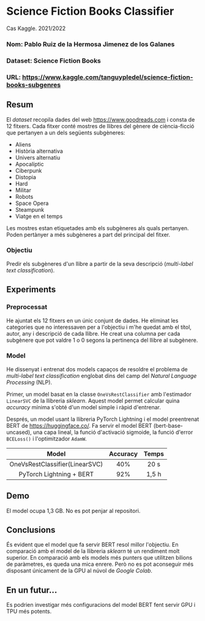 # Science Fiction Books Classifier
Cas Kaggle. 2021/2022

### Nom: Pablo Ruiz de la Hermosa Jimenez de los Galanes
### Dataset: Science Fiction Books
### URL: https://www.kaggle.com/tanguypledel/science-fiction-books-subgenres

## Resum
El *dataset* recopila dades del web https://www.goodreads.com i consta de 12 fitxers. Cada fitxer conté mostres de llibres del gènere de ciència-ficció que pertanyen a un dels següents subgèneres:
- Aliens
- Història alternativa
- Univers alternatiu
- Apocalíptic
- Ciberpunk
- Distopia
- Hard
- Militar
- Robots
- Space Opera
- Steampunk
- Viatge en el temps

Les mostres estan etiquetades amb els subgèneres als quals pertanyen. Poden pertànyer a més subgèneres a part del principal del fitxer.

### Objectiu
Predir els subgèneres d'un llibre a partir de la seva descripció (*multi-label text classification*).

## Experiments
### Preprocessat
He ajuntat els 12 fitxers en un únic conjunt de dades. He eliminat les categories que no interessaven per a l'objectiu i m'he quedat amb el títol, autor, any i descripció de cada llibre. He creat una columna per cada subgènere que pot valdre 1 o 0 segons la pertinença del llibre al subgènere.

### Model
He dissenyat i entrenat dos models capaços de resoldre el problema de *multi-label text classification* englobat dins del camp del *Natural Language Processing* (NLP).

Primer, un model basat en la classe `OneVsRestClassifier` amb l'estimador `LinearSVC` de la llibreria *sklearn*. Aquest model permet calcular quina *accuracy* mínima s'obté d'un model simple i ràpid d'entrenar.

Després, un model usant la llibreria PyTorch Lightning i el model preentrenat  BERT de https://huggingface.co/. Fa servir el model BERT (bert-base-uncased), una capa lineal, la funció d'activació sigmoide, la funció d'error `BCELoss()` i l'optimitzador `AdamW`.

|              Model             | Accuracy | Temps |
|:------------------------------:|:--------:|:-----:|
| OneVsRestClassifier(LinearSVC) |    40%   |  20 s  |
|    PyTorch Lightning + BERT    |    92%   |  1,5 h |

## Demo
El model ocupa 1,3 GB. No es pot penjar al repositori.

## Conclusions
És evident que el model que fa servir BERT resol millor l'objectiu. En comparació amb el model de la llibreria *sklearn* té un rendiment molt superior. En comparació amb els models més punters que utilitzen bilions de paràmetres, es queda una mica enrere. Però no es pot aconseguir més disposant únicament de la GPU al núvol de *Google Colab*.

## En un futur...
Es podrien investigar més configuracions del model BERT fent servir GPU i TPU més potents.

